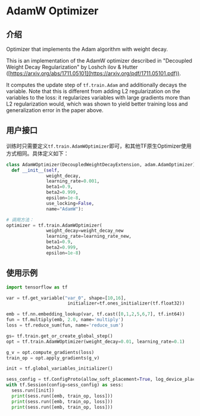 # AdamW Optimizer
## 介绍
Optimizer that implements the Adam algorithm with weight decay.
​

This is an implementation of the AdamW optimizer described in "Decoupled Weight Decay Regularization" by Loshch ilov & Hutter ([https://arxiv.org/abs/1711.05101](https://arxiv.org/pdf/1711.05101.pdf)).

It computes the update step of `tf.train.Adam` and additionally decays the variable. Note that this is different from adding L2 regularization on the variables to the loss: it regularizes variables with large gradients more than L2 regularization would, which was shown to yield better training loss and generalization error in the paper above.


## 用户接口
训练时只需要定义`tf.train.AdamWOptimizer`即可，和其他TF原生Optimizer使用方式相同。具体定义如下：
```python
class AdamWOptimizer(DecoupledWeightDecayExtension, adam.AdamOptimizer):
  def __init__(self,
               weight_decay,
               learning_rate=0.001,
               beta1=0.9,
               beta2=0.999,
               epsilon=1e-8,
               use_locking=False,
               name="AdamW"):

# 调用方法：
optimizer = tf.train.AdamWOptimizer(
               weight_decay=weight_decay_new
               learning_rate=learning_rate_new,
               beta1=0.9,
               beta2=0.999,
               epsilon=1e-8)
```
## 使用示例
```python
import tensorflow as tf

var = tf.get_variable("var_0", shape=[10,16],
                       initializer=tf.ones_initializer(tf.float32))

emb = tf.nn.embedding_lookup(var, tf.cast([0,1,2,5,6,7], tf.int64))
fun = tf.multiply(emb, 2.0, name='multiply')
loss = tf.reduce_sum(fun, name='reduce_sum')

gs= tf.train.get_or_create_global_step()
opt = tf.train.AdamWOptimizer(weight_decay=0.01, learning_rate=0.1)

g_v = opt.compute_gradients(loss)
train_op = opt.apply_gradients(g_v)

init = tf.global_variables_initializer()

sess_config = tf.ConfigProto(allow_soft_placement=True, log_device_placement=False)
with tf.Session(config=sess_config) as sess:
  sess.run([init])
  print(sess.run([emb, train_op, loss]))
  print(sess.run([emb, train_op, loss]))
  print(sess.run([emb, train_op, loss]))
```

